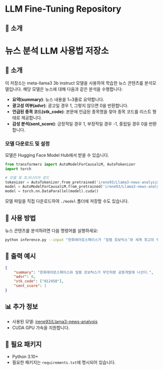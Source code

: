 # LLM Fine-Tuning Repository

## 🚀 소개
# 뉴스 분석 LLM 사용법 저장소

## 🚀 소개
이 저장소는 meta-llama3 3b instruct 모델을 사용하여 학습한 뉴스 콘텐츠를 분석모델입니다. 해당 모델은 뉴스에 대해 다음과 같은 분석을 수행합니다:

- **요약(summary)**: 뉴스 내용을 1~3줄로 요약합니다.
- **광고성 여부(advr)**: 광고일 경우 1, 그렇지 않으면 0을 반환합니다.
- **언급된 종목 코드(stk_code)**: 본문에 언급된 종목명을 찾아 종목 코드를 리스트 형태로 제공합니다.
- **감성 분석(sent_score)**: 긍정적일 경우 1, 부정적일 경우 -1, 중립일 경우 0을 반환합니다.

### 모델 다운로드 및 설정
모델은 Hugging Face Model Hub에서 받을 수 있습니다.
```python
from transformers import AutoModelForCausalLM, AutoTokenizer
import torch

# 모델 및 토크나이저 로드
tokenizer = AutoTokenizer.from_pretrained('irene93/Llama3-news-analysis')
model = AutoModelForCausalLM.from_pretrained('irene93/Llama3-news-analysis')
model = torch.nn.DataParallel(model).cuda()
```

모델 파일을 직접 다운로드하여 `./model` 폴더에 저장할 수도 있습니다.

## 🧠 사용 방법
뉴스 콘텐츠를 분석하려면 다음 명령어를 실행하세요:

```bash
python inference.py --input "한화에어로스페이스가 ‘밀렘 로보틱스’와 세계 최고의 무인차량 개발에 나선다."
```

## 🧪 출력 예시
```json
{
    "summary": "한화에어로스페이스와 밀렘 로보틱스가 무인차량 공동개발에 나선다.",
    "advr": 0,
    "stk_code": ["012450"],
    "sent_score": 1
}
```

## 📊 추가 정보
- 사용된 모델: [irene93/Llama3-news-analysis](https://huggingface.co/irene93/Llama3-news-analysis)
- CUDA GPU 가속을 지원합니다.

## 🔗 필요 패키지
- Python 3.10+
- 필요한 패키지는 `requirements.txt`에 명시되어 있습니다.




